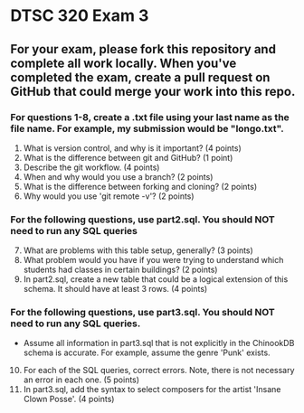 # DTSC 320 Exam 3

## For your exam, please fork this repository and complete all work locally. When you've completed the exam, create a pull request on GitHub that could merge your work into this repo.

### For questions 1-8, create a .txt file using your last name as the file name.  For example, my submission would be "longo.txt".  

1.  What is version control, and why is it important? (4 points)
2.  What is the difference between git and GitHub? (1 point)
3.  Describe the git workflow. (4 points)
4.  When and why would you use a branch? (2 points)
5.  What is the difference between forking and cloning? (2 points)
6.  Why would you use 'git remote -v'? (2 points)

### For the following questions, use part2.sql.  You should NOT need to run any SQL queries
7.  What are problems with this table setup, generally? (3 points)
8.  What problem would you have if you were trying to understand which students had classes in certain buildings? (2 points)
9.  In part2.sql, create a new table that could be a logical extension of this schema.  It should have at least 3 rows. (4 points)

### For the following questions, use part3.sql.  You should NOT need to run any SQL queries.
* Assume all information in part3.sql that is not explicitly in the ChinookDB schema is accurate.  For example, assume the genre 'Punk' exists.
10.  For each of the SQL queries, correct errors.  Note, there is not necessary an error in each one. (5 points)
11.  In part3.sql, add the syntax to select composers for the artist 'Insane Clown Posse'. (4 points)
